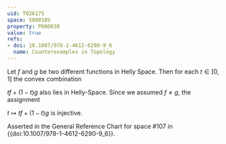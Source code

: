 ```yaml
---
uid: T026175
space: S000105
property: P000038
value: true
refs:
- doi: 10.1007/978-1-4612-6290-9_6
  name: Counterexamples in Topology
---
```


Let $f$ and $g$ be two different functions in Helly Space. Then for each $t\in[0,1]$ the convex combination

$tf + (1-t)g$ also lies in Helly-Space. Since we assumed $f\neq g$, the assignment

$t\mapsto  tf + (1-t)g$ is injective.

Asserted in the General Reference Chart for space #107 in
{{doi:10.1007/978-1-4612-6290-9_6}}.
